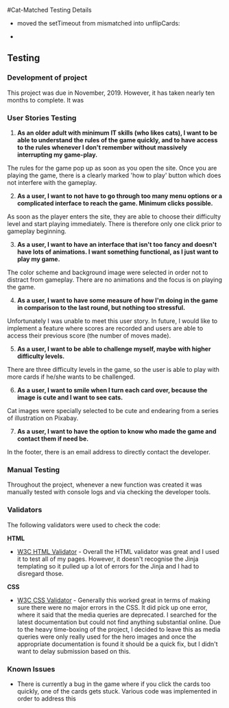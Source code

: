 #Cat-Matched Testing Details

- moved the setTimeout from mismatched into unflipCards:

- 

## Testing

### Development of project

This project was due in November, 2019. However, it has taken nearly ten months to complete. It was 

### User Stories Testing



1) **As an older adult with minimum IT skills (who likes cats), I want to be able to understand the rules of the game quickly, and to have access to the rules whenever I don't remember without massively interrupting my game-play.**

The rules for the game pop up as soon as you open the site. Once you are playing the game, there is a clearly marked 'how to play' button which does not interfere with the gameplay.

2) **As a user, I want to not have to go through too many menu options or a complicated interface to reach the game. Minimum clicks possible.**

As soon as the player enters the site, they are able to choose their difficulty level and start playing immediately. There is therefore only one click prior to gameplay beginning.

3) **As a user, I want to have an interface that isn't too fancy and doesn't have lots of animations. I want something functional, as I just want to play my game.**

The color scheme and background image were selected in order not to distract from gameplay. There are no animations and the focus is on playing the game. 


4) **As a user, I want to have some measure of how I'm doing in the game in comparison to the last round, but nothing too stressful.**

Unfortunately I was unable to meet this user story. In future, I would like to implement a feature where scores are recorded and users are able to access their previous score (the number of moves made).

5) **As a user, I want to be able to challenge myself, maybe with higher difficulty levels.**

There are three difficulty levels in the game, so the user is able to play with more cards if he/she wants to be challenged.



6) **As a user, I want to smile when I turn each card over, because the image is cute and I want to see cats.**

Cat images were specially selected to be cute and endearing from a series of illustration on Pixabay.

7) **As a user, I want to have the option to know who made the game and contact them if need be.**

In the footer, there is an email address to directly contact the developer. 


### Manual Testing

Throughout the project, whenever a new function was created it was manually tested with console logs and via checking the developer tools.



### Validators

The following validators were used to check the code:

**HTML**
- [W3C HTML Validator](https://validator.w3.org) - Overall the HTML validator was great and I used it to test all of my pages. However, it doesn't recognise the Jinja templating so it pulled up a lot of errors for the Jinja and I had to disregard those.

**CSS**
- [W3C CSS Validator](https://jigsaw.w3.org/css-validator/) - Generally this worked great in terms of making sure there were no major errors in the CSS. It did pick up one error, where it said that the media queries are deprecated. I searched for the latest documentation but could not find anything substantial online. Due to the heavy time-boxing of the project, I decided to leave this as media queries were only really used for the hero images and once the appropriate documentation is found it should be a quick fix, but I didn't want to delay submission based on this.


### Known Issues

- There is currently a bug in the game where if you click the cards too quickly, one of the cards gets stuck. Various code was implemented in order to address this
